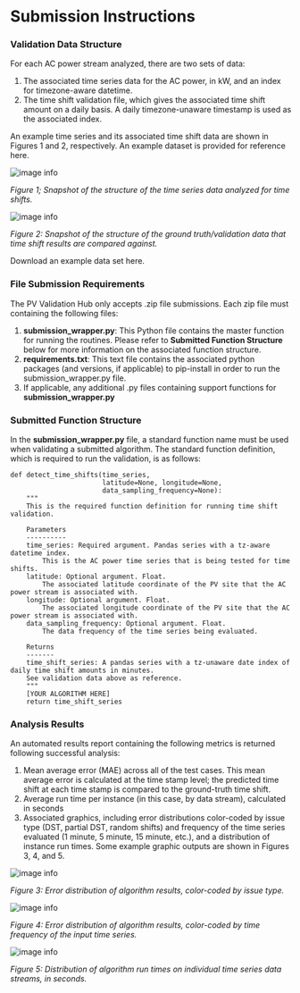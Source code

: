 # Submission Instructions

### Validation Data Structure

For each AC power stream analyzed, there are two sets of data:
1) The associated time series data for the AC power, in kW, and an index for timezone-aware datetime.
2) The time shift validation file, which gives the associated time shift amount on a daily basis. A daily timezone-unaware timestamp is used as the associated index. 

An example time series and its associated time shift data are shown in Figures 1 and 2, respectively. An example dataset is provided for reference here.

![image info](./time_series_data.png)

*Figure 1; Snapshot of the structure of the time series data analyzed for time shifts.*

![image info](./time_series_validation_data.png)

*Figure 2: Snapshot of the structure of the ground truth/validation data that time shift results are compared against.*

Download an example data set here.

### File Submission Requirements

The PV Validation Hub only accepts .zip file submissions. Each zip file must containing the following files:
1) **submission_wrapper.py**: This Python file contains the master function for running the routines. Please refer to **Submitted Function Structure** below for more information on the associated function structure.
2) **requirements.txt**: This text file contains the associated python packages (and versions, if applicable) to pip-install in order to run the submission_wrapper.py file.
3) If applicable, any additional .py files containing support functions for **submission_wrapper.py**

### Submitted Function Structure

In the **submission_wrapper.py** file, a standard function name must be used when validating a submitted algorithm. The standard function definition, which is required to run the validation, is as follows:

```
def detect_time_shifts(time_series,
                       latitude=None, longitude=None,
                       data_sampling_frequency=None):
    """
    This is the required function definition for running time shift validation.
    
    Parameters 
    ----------
    time_series: Required argument. Pandas series with a tz-aware datetime index.
        This is the AC power time series that is being tested for time shifts.
    latitude: Optional argument. Float.
        The associated latitude coordinate of the PV site that the AC power stream is associated with.
    longitude: Optional argument. Float.
        The associated longitude coordinate of the PV site that the AC power stream is associated with.
    data_sampling_frequency: Optional argument. Float.
        The data frequency of the time series being evaluated. 
    
    Returns
    -------
    time_shift_series: A pandas series with a tz-unaware date index of daily time shift amounts in minutes.
    See validation data above as reference.
    """
    [YOUR ALGORITHM HERE]
    return time_shift_series
```

### Analysis Results

An automated results report containing the following metrics is returned following successful analysis:

1) Mean average error (MAE) across all of the test cases. This mean average error is calculated at the time stamp level; the predicted time shift at each time stamp is compared to the ground-truth time shift.
2) Average run time per instance (in this case, by data stream), calculated in seconds
3) Associated graphics, including error distributions color-coded by issue type (DST, partial DST, random shifts) and frequency of the time series evaluated (1 minute, 5 minute, 15 minute, etc.), and a distribution of instance run times. Some example graphic outputs are shown in Figures 3, 4, and 5.

![image info](./histogram-mae-issue.png)

*Figure 3: Error distribution of algorithm results, color-coded by issue type.*

![image info](./histogram-mae-data-freq.png)

*Figure 4: Error distribution of algorithm results, color-coded by time frequency of the input time series.*

![image info](./histogram-mae-data-freq.png)

*Figure 5: Distribution of algorithm run times on individual time series data streams, in seconds.*